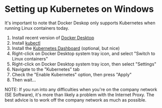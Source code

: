 # Setting up Kubernetes on Windows

It's important to note that Docker Deskop only supports Kubernetes when running Linux containers today.

1. Install recent version of [Docker Desktop](https://docs.docker.com/docker-for-windows/install/)
1. Install [kubectl](https://kubernetes.io/docs/tasks/tools/install-kubectl/#install-kubectl-on-windows)
1. Install the [Kubernetes Dashboard](https://kubernetes.io/docs/tasks/access-application-cluster/web-ui-dashboard/) (optional, but nice)
1. Right-click on Docker Desktop system tray icon, and select "Switch to Linux containers"
1. Right-click on Docker Desktop system tray icon, then select "Settings"
1. Navigate to the "Kubernetes" tab
1. Check the "Enable Kubernetes" option, then press "Apply"
1. Then wait...

NOTE: If you run into any difficulties when you're on the company network (SE Software), it's more than likely a problem with the Internet Proxy. The best advice is to work off the company network as much as possible.